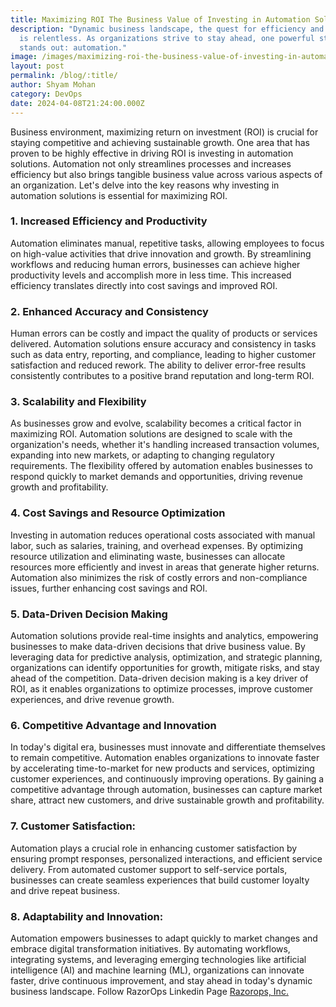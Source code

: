 ```yaml
---
title: Maximizing ROI The Business Value of Investing in Automation Solutions
description: "Dynamic business landscape, the quest for efficiency and agility
  is relentless. As organizations strive to stay ahead, one powerful strategy
  stands out: automation."
image: /images/maximizing-roi-the-business-value-of-investing-in-automation-solutions.gif
layout: post
permalink: /blog/:title/
author: Shyam Mohan
category: DevOps
date: 2024-04-08T21:24:00.000Z
---
```



Business environment, maximizing return on investment (ROI) is crucial for staying competitive and achieving sustainable growth. One area that has proven to be highly effective in driving ROI is investing in automation solutions. Automation not only streamlines processes and increases efficiency but also brings tangible business value across various aspects of an organization. Let's delve into the key reasons why investing in automation solutions is essential for maximizing ROI.

### 1. Increased Efficiency and Productivity

Automation eliminates manual, repetitive tasks, allowing employees to focus on high-value activities that drive innovation and growth. By streamlining workflows and reducing human errors, businesses can achieve higher productivity levels and accomplish more in less time. This increased efficiency translates directly into cost savings and improved ROI.

### 2. Enhanced Accuracy and Consistency

Human errors can be costly and impact the quality of products or services delivered. Automation solutions ensure accuracy and consistency in tasks such as data entry, reporting, and compliance, leading to higher customer satisfaction and reduced rework. The ability to deliver error-free results consistently contributes to a positive brand reputation and long-term ROI.

### 3. Scalability and Flexibility

As businesses grow and evolve, scalability becomes a critical factor in maximizing ROI. Automation solutions are designed to scale with the organization's needs, whether it's handling increased transaction volumes, expanding into new markets, or adapting to changing regulatory requirements. The flexibility offered by automation enables businesses to respond quickly to market demands and opportunities, driving revenue growth and profitability.

### 4. Cost Savings and Resource Optimization

Investing in automation reduces operational costs associated with manual labor, such as salaries, training, and overhead expenses. By optimizing resource utilization and eliminating waste, businesses can allocate resources more efficiently and invest in areas that generate higher returns. Automation also minimizes the risk of costly errors and non-compliance issues, further enhancing cost savings and ROI.

### 5. Data-Driven Decision Making

Automation solutions provide real-time insights and analytics, empowering businesses to make data-driven decisions that drive business value. By leveraging data for predictive analysis, optimization, and strategic planning, organizations can identify opportunities for growth, mitigate risks, and stay ahead of the competition. Data-driven decision making is a key driver of ROI, as it enables organizations to optimize processes, improve customer experiences, and drive revenue growth.

### 6. Competitive Advantage and Innovation

In today's digital era, businesses must innovate and differentiate themselves to remain competitive. Automation enables organizations to innovate faster by accelerating time-to-market for new products and services, optimizing customer experiences, and continuously improving operations. By gaining a competitive advantage through automation, businesses can capture market share, attract new customers, and drive sustainable growth and profitability.

### 7. Customer Satisfaction:

Automation plays a crucial role in enhancing customer satisfaction by ensuring prompt responses, personalized interactions, and efficient service delivery. From automated customer support to self-service portals, businesses can create seamless experiences that build customer loyalty and drive repeat business.

### 8. Adaptability and Innovation:

Automation empowers businesses to adapt quickly to market changes and embrace digital transformation initiatives. By automating workflows, integrating systems, and leveraging emerging technologies like artificial intelligence (AI) and machine learning (ML), organizations can innovate faster, drive continuous improvement, and stay ahead in today's dynamic business landscape. Follow RazorOps Linkedin Page  [Razorops, Inc.](https://www.linkedin.com/company/razorops)
